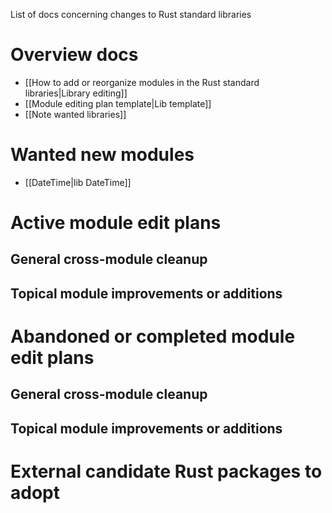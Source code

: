 List of docs concerning changes to Rust standard libraries

# Overview docs

  - [[How to add or reorganize modules in the Rust standard libraries|Library editing]]
  - [[Module editing plan template|Lib template]]
  - [[Note wanted libraries]]

# Wanted new modules

  - [[DateTime|lib DateTime]]

# Active module edit plans
## General cross-module cleanup
## Topical module improvements or additions

# Abandoned or completed module edit plans
## General cross-module cleanup
## Topical module improvements or additions

# External candidate Rust packages to adopt
